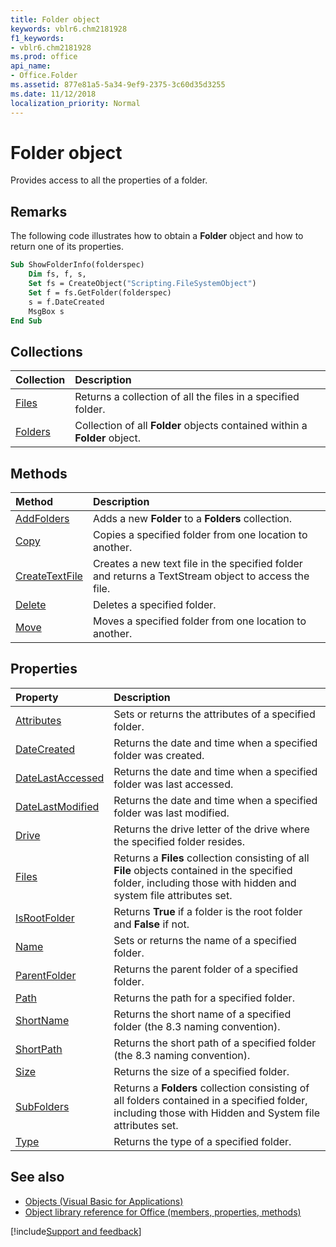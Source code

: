 ```yaml
---
title: Folder object
keywords: vblr6.chm2181928
f1_keywords:
- vblr6.chm2181928
ms.prod: office
api_name:
- Office.Folder
ms.assetid: 877e81a5-5a34-9ef9-2375-3c60d35d3255
ms.date: 11/12/2018
localization_priority: Normal
---
```



# Folder object

Provides access to all the properties of a folder.

## Remarks

The following code illustrates how to obtain a **Folder** object and how to return one of its properties.

```vb
Sub ShowFolderInfo(folderspec)
    Dim fs, f, s,
    Set fs = CreateObject("Scripting.FileSystemObject")
    Set f = fs.GetFolder(folderspec)
    s = f.DateCreated
    MsgBox s
End Sub
```

## Collections

|Collection|Description|
|:---------|:----------|
|[Files](files-collection.md) |Returns a collection of all the files in a specified folder. |
|[Folders](folders-collection.md) | Collection of all **Folder** objects contained within a **Folder** object.|

## Methods

|Method|Description|
|:-----|:----------|
|[AddFolders](addfolders-method.md) | Adds a new **Folder** to a **Folders** collection.|
|[Copy](copy-method-visual-basic-for-applications.md)|Copies a specified folder from one location to another. |
|[CreateTextFile](createtextfile-method.md)|Creates a new text file in the specified folder and returns a TextStream object to access the file. |
|[Delete](delete-method-visual-basic-for-applications.md)|Deletes a specified folder. |
|[Move](move-method-filesystemobject-object.md)|Moves a specified folder from one location to another. |

## Properties

|Property|Description|
|:-------|:----------|
|[Attributes](attributes-property.md)|Sets or returns the attributes of a specified folder. |
|[DateCreated](datecreated-property.md)|Returns the date and time when a specified folder was created. |
|[DateLastAccessed](datelastaccessed-property.md)|Returns the date and time when a specified folder was last accessed. |
|[DateLastModified](datelastmodified-property.md)|Returns the date and time when a specified folder was last modified. |
|[Drive](drive-property.md)|Returns the drive letter of the drive where the specified folder resides. |
|[Files](files-property.md)|Returns a **Files** collection consisting of all **File** objects contained in the specified folder, including those with hidden and system file attributes set. |
|[IsRootFolder](isrootfolder-property.md)|Returns **True** if a folder is the root folder and **False** if not. |
|[Name](name-property-filesystemobject-object.md)|Sets or returns the name of a specified folder. |
|[ParentFolder](parentfolder-property.md)|Returns the parent folder of a specified folder. |
|[Path](path-property-filesystemobject-object.md)|Returns the path for a specified folder. |
|[ShortName](shortname-property.md)|Returns the short name of a specified folder (the 8.3 naming convention). |
|[ShortPath](shortpath-property.md)|Returns the short path of a specified folder (the 8.3 naming convention). |
|[Size](size-property-filesystemobject-object.md)|Returns the size of a specified folder. |
|[SubFolders](subfolders-property.md)|Returns a **Folders** collection consisting of all folders contained in a specified folder, including those with Hidden and System file attributes set. |
|[Type](type-property-filesystemobject-object.md)|Returns the type of a specified folder. |

## See also

- [Objects (Visual Basic for Applications)](../objects-visual-basic-for-applications.md)
- [Object library reference for Office (members, properties, methods)](../../../api/overview/library-reference/reference-object-library-reference-for-office.md)

[!include[Support and feedback](~/includes/feedback-boilerplate.md)]
